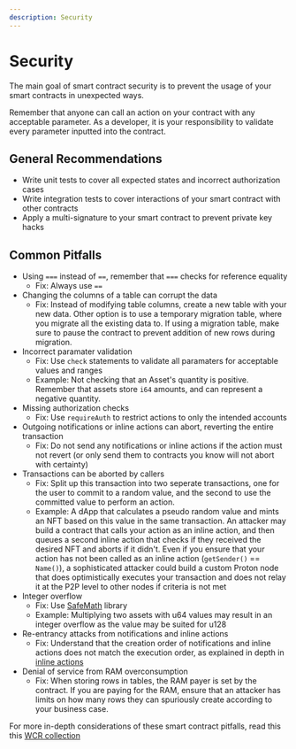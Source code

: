 ```yaml
---
description: Security
---
```


# Security

The main goal of smart contract security is to prevent the usage of your smart contracts in unexpected ways.

Remember that anyone can call an action on your contract with any acceptable parameter. As a developer, it is your responsibility to validate every parameter inputted into the contract.

## General Recommendations
- Write unit tests to cover all expected states and incorrect authorization cases
- Write integration tests to cover interactions of your smart contract with other contracts
- Apply a multi-signature to your smart contract to prevent private key hacks

## Common Pitfalls
- Using `===` instead of `==`, remember that `===` checks for reference equality
  - Fix: Always use `==`
- Changing the columns of a table can corrupt the data
  - Fix: Instead of modifying table columns, create a new table with your new data. Other option is to use a temporary migration table, where you migrate all the existing data to. If using a migration table, make sure to pause the contract to prevent addition of new rows during migration.
- Incorrect paramater validation
  - Fix: Use `check` statements to validate all paramaters for acceptable values and ranges
  - Example: Not checking that an Asset's quantity is positive. Remember that assets store `i64` amounts, and can represent a negative quantity.
- Missing authorization checks
  - Fix: Use `requireAuth` to restrict actions to only the intended accounts
- Outgoing notifications or inline actions can abort, reverting the entire transaction
  - Fix: Do not send any notifications or inline actions if the action must not revert (or only send them to contracts you know will not abort with certainty)
- Transactions can be aborted by callers
  - Fix: Split up this transaction into two seperate transactions, one for the user to commit to a random value, and the second to use the committed value to perform an action.
  - Example: A dApp that calculates a pseudo random value and mints an NFT based on this value in the same transaction. An attacker may build a contract that calls your action as an inline action, and then queues a second inline action that checks if they received the desired NFT and aborts if it didn't. Even if you ensure that your action has not been called as an inline action (`getSender()` == `Name()`), a sophisticated attacker could build a custom Proton node that does optimistically executes your transaction and does not relay it at the P2P level to other nodes if criteria is not met
- Integer overflow
  - Fix: Use [SafeMath](/contract-sdk/api/safemath.md) library
  - Example: Multiplying two assets with u64 values may result in an integer overflow as the value may be suited for u128
- Re-entrancy attacks from notifications and inline actions
  - Fix: Understand that the creation order of notifications and inline actions does not match the execution order, as explained in depth in [inline actions](./inline-actions.md)
- Denial of service from RAM overconsumption
  - Fix: When storing rows in tables, the RAM payer is set by the contract. If you are paying for the RAM, ensure that an attacker has limits on how many rows they can spuriously create according to your business case.

For more in-depth considerations of these smart contract pitfalls, read this this [WCR collection](https://github.com/klevoya/eosio-wcr-registry)